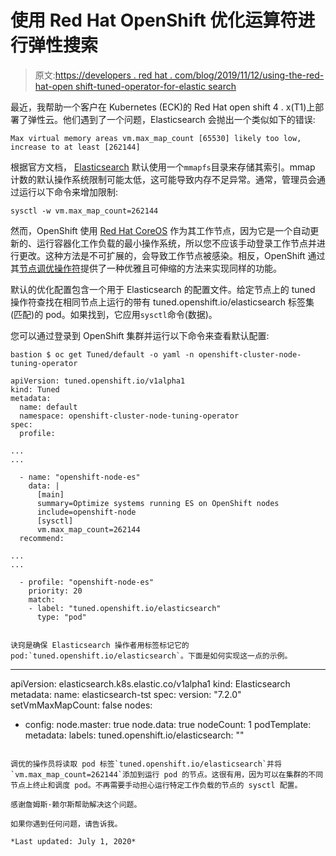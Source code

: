 # 使用 Red Hat OpenShift 优化运算符进行弹性搜索

> 原文:[https://developers . red hat . com/blog/2019/11/12/using-the-red-hat-open shift-tuned-operator-for-elastic search](https://developers.redhat.com/blog/2019/11/12/using-the-red-hat-openshift-tuned-operator-for-elasticsearch)

最近，我帮助一个客户在 Kubernetes (ECK)的 Red Hat open shift 4 . x(T1)上部署了弹性云。他们遇到了一个问题，Elasticsearch 会抛出一个类似如下的错误:

```
Max virtual memory areas vm.max_map_count [65530] likely too low, increase to at least [262144]
```

根据官方文档， [Elasticsearch](https://www.elastic.co/guide/en/cloud-on-k8s/current/index.html) 默认使用一个`mmapfs`目录来存储其索引。mmap 计数的默认操作系统限制可能太低，这可能导致内存不足异常。通常，管理员会通过运行以下命令来增加限制:

```
sysctl -w vm.max_map_count=262144
```

然而，OpenShift 使用 [Red Hat CoreOS](https://www.openshift.com/learn/coreos/) 作为其工作节点，因为它是一个自动更新的、运行容器化工作负载的最小操作系统，所以您不应该手动登录工作节点并进行更改。这种方法是不可扩展的，会导致工作节点被感染。相反，OpenShift 通过其[节点调优操作符](https://docs.openshift.com/container-platform/4.2/nodes/nodes/nodes-node-tuning-operator.html)提供了一种优雅且可伸缩的方法来实现同样的功能。

默认的优化配置包含一个用于 Elasticsearch 的配置文件。给定节点上的 tuned 操作符查找在相同节点上运行的带有 tuned.openshift.io/elasticsearch 标签集(匹配)的 pod。如果找到，它应用`sysctl`命令(数据)。

您可以通过登录到 OpenShift 集群并运行以下命令来查看默认配置:

```
bastion $ oc get Tuned/default -o yaml -n openshift-cluster-node-tuning-operator

apiVersion: tuned.openshift.io/v1alpha1
kind: Tuned
metadata:
  name: default
  namespace: openshift-cluster-node-tuning-operator
spec:
  profile:

...
...

  - name: "openshift-node-es"
    data: |
      [main]
      summary=Optimize systems running ES on OpenShift nodes
      include=openshift-node
      [sysctl]
      vm.max_map_count=262144
  recommend:

...
...

  - profile: "openshift-node-es"
    priority: 20
    match:
    - label: "tuned.openshift.io/elasticsearch"
      type: "pod"

```

```

诀窍是确保 Elasticsearch 操作者用标签标记它的 pod:`tuned.openshift.io/elasticsearch`。下面是如何实现这一点的示例。

```
---
apiVersion: elasticsearch.k8s.elastic.co/v1alpha1
kind: Elasticsearch
metadata:
  name: elasticsearch-tst
spec:
  version: "7.2.0"
  setVmMaxMapCount: false
  nodes:
  - config:
      node.master: true
      node.data: true
    nodeCount: 1
    podTemplate:
      metadata:
        labels:
          tuned.openshift.io/elasticsearch: ""

```

调优的操作员将读取 pod 标签`tuned.openshift.io/elasticsearch`并将`vm.max_map_count=262144`添加到运行 pod 的节点。这很有用，因为可以在集群的不同节点上终止和调度 pod。不再需要手动担心运行特定工作负载的节点的 sysctl 配置。

感谢詹姆斯·赖尔斯帮助解决这个问题。

如果你遇到任何问题，请告诉我。

*Last updated: July 1, 2020*